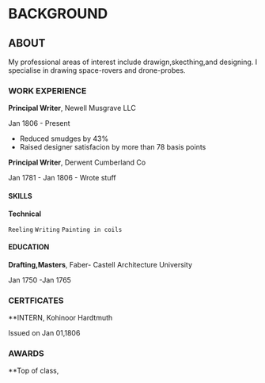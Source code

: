 # BACKGROUND 

## ABOUT 
My professional areas of interest include drawign,skecthing,and designing. I specialise in drawing space-rovers and drone-probes.

### WORK EXPERIENCE 
**Principal Writer**, Newell Musgrave LLC

Jan 1806 - Present
  - Reduced smudges by 43% 
  - Raised designer satisfacion by more than 78 basis points
  
  **Principal Writer**, Derwent Cumberland Co
 
 Jan 1781 - Jan 1806 
      - Wrote stuff
      
  #### SKILLS
  
  **Technical**
  
 `Reeling`
 `Writing`
 `Painting in coils`

#### EDUCATION
  
  **Drafting,Masters**, Faber- Castell Architecture University
  
  Jan 1750 -Jan 1765
  
 ### CERTFICATES 
 
  **INTERN, Kohinoor Hardtmuth
  
  Issued on Jan 01,1806
  
  ### AWARDS 
    
  **Top of class, 
